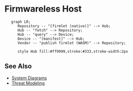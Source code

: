 # Firmwareless Host

```mermaid
   graph LR;
      Repository -- "[firmlet (native)]" --> Hub;
      Hub -- "fetch" --> Repository;
      Hub -- "query" --> Device;
      Device -- "[manifest]" --> Hub;
      Vendor -- "publish firmlet (WASM)" --> Repository;

      style Hub fill:#ff9999,stroke:#333,stroke-width:2px
```

## See Also

* [System Diagrams](./Documentation/System_Diagrams.md)
* [Threat Modeling](./Documentation/Threat_Modeling.md)